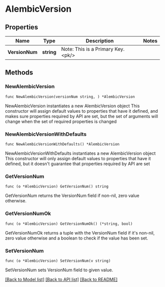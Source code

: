 # AlembicVersion

## Properties

Name | Type | Description | Notes
------------ | ------------- | ------------- | -------------
**VersionNum** | **string** | Note: This is a Primary Key.&lt;pk/&gt; | 

## Methods

### NewAlembicVersion

`func NewAlembicVersion(versionNum string, ) *AlembicVersion`

NewAlembicVersion instantiates a new AlembicVersion object
This constructor will assign default values to properties that have it defined,
and makes sure properties required by API are set, but the set of arguments
will change when the set of required properties is changed

### NewAlembicVersionWithDefaults

`func NewAlembicVersionWithDefaults() *AlembicVersion`

NewAlembicVersionWithDefaults instantiates a new AlembicVersion object
This constructor will only assign default values to properties that have it defined,
but it doesn't guarantee that properties required by API are set

### GetVersionNum

`func (o *AlembicVersion) GetVersionNum() string`

GetVersionNum returns the VersionNum field if non-nil, zero value otherwise.

### GetVersionNumOk

`func (o *AlembicVersion) GetVersionNumOk() (*string, bool)`

GetVersionNumOk returns a tuple with the VersionNum field if it's non-nil, zero value otherwise
and a boolean to check if the value has been set.

### SetVersionNum

`func (o *AlembicVersion) SetVersionNum(v string)`

SetVersionNum sets VersionNum field to given value.



[[Back to Model list]](../README.md#documentation-for-models) [[Back to API list]](../README.md#documentation-for-api-endpoints) [[Back to README]](../README.md)


